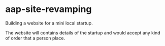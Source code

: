 # aap-site-revamping
Building a website for a mini local startup.

The website will contains details of the startup and would accept any kind of order that a person place.
